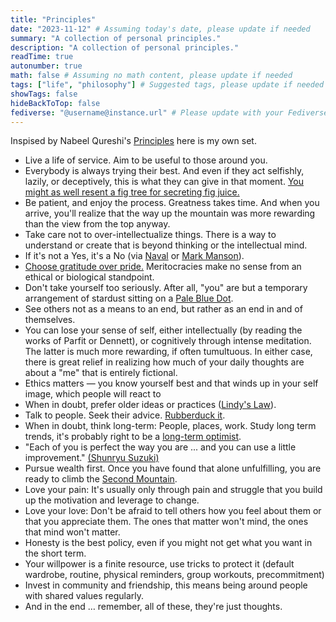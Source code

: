 ```yaml
---
title: "Principles"
date: "2023-11-12" # Assuming today's date, please update if needed
summary: "A collection of personal principles."
description: "A collection of personal principles."
readTime: true
autonumber: true
math: false # Assuming no math content, please update if needed
tags: ["life", "philosophy"] # Suggested tags, please update if needed
showTags: false
hideBackToTop: false
fediverse: "@username@instance.url" # Please update with your Fediverse handle
---
```


Inspised by Nabeel Qureshi's [Principles](https://nabeelqu.substack.com/p/principles) here is my own set.

- Live a life of service. Aim to be useful to those around you.
- Everybody is always trying their best. And even if they act selfishly, lazily, or deceptively, this is what they can give in that moment. [You might as well resent a fig tree for secreting fig juice.](https://www.goodreads.com/quotes/11696038-that-sort-of-person-is-bound-to-do-that-you)
- Be patient, and enjoy the process. Greatness takes time. And when you arrive, you'll realize that the way up the mountain was more rewarding than the view from the top anyway.
- Take care not to over-intellectualize things. There is a way to understand or create that is beyond thinking or the intellectual mind.
- If it's not a Yes, it's a No (via [Naval](https://www.youtube.com/watch?v=KYmLzmJtmAE) or [Mark Manson](https://markmanson.net/fuck-yes)).
- [Choose gratitude over pride.](https://youtu.be/Dcx1BTcmmx4?list=PLOXn0rUD2D-eBMO44WUaxRFYqwv61pDaa&t=1257) Meritocracies make no sense from an ethical or biological standpoint.
- Don't take yourself too seriously. After all, "you" are but a temporary arrangement of stardust sitting on a [Pale Blue Dot](https://science.nasa.gov/resource/voyager-pale-blue-dot-download/).
- See others not as a means to an end, but rather as an end in and of themselves.
- You can lose your sense of self, either intellectually (by reading the works of Parfit or Dennett), or cognitively through intense meditation. The latter is much more rewarding, if often tumultuous. In either case, there is great relief in realizing how much of your daily thoughts are about a "me" that is entirely fictional.
- Ethics matters — you know yourself best and that winds up in your self image, which people will react to
- When in doubt, prefer older ideas or practices ([Lindy's Law](https://en.wikipedia.org/wiki/Lindy_effect)).
- Talk to people. Seek their advice. [Rubberduck it](https://en.wikipedia.org/wiki/Rubber_duck_debugging).
- When in doubt, think long-term: People, places, work. Study long term trends, it's probably right to be a [long-term optimist](https://www.amazon.com/Factfulness-Reasons-World-Things-Better/dp/1250107814).
- "Each of you is perfect the way you are ... and you can use a little improvement." [(Shunryu Suzuki)](https://www.goodreads.com/quotes/249957-each-of-you-is-perfect-the-way-you-are)
- Pursue wealth first. Once you have found that alone unfulfilling, you are ready to climb the [Second Mountain](https://www.amazon.com/Second-Mountain-David-Brooks/dp/0812993268).
- Love your pain: It's usually only through pain and struggle that you build up the motivation and leverage to change.
- Love your love: Don't be afraid to tell others how you feel about them or that you appreciate them. The ones that matter won't mind, the ones that mind won't matter.
- Honesty is the best policy, even if you might not get what you want in the short term.
- Your willpower is a finite resource, use tricks to protect it (default wardrobe, routine, physical reminders, group workouts, precommitment)
- Invest in community and friendship, this means being around people with shared values regularly.
- And in the end … remember, all of these, they're just thoughts.
